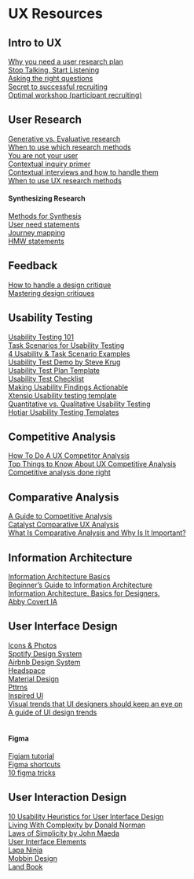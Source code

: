 # UX Resources

## Intro to UX
[Why you need a user research plan](https://blog.prototypr.io/why-you-need-a-user-research-plan-19caf4438a35)
<br>
[Stop Talking, Start Listening](https://medium.com/google-design/stop-talking-start-listening-7a555ec8ebb1)
<br>
[Asking the right questions](https://uxdesign.cc/asking-the-right-questions-on-user-research-interviews-and-testing-427261742a67)
<br>
[Secret to successful recruiting](https://uxdesign.cc/asking-the-right-questions-on-user-research-interviews-and-testing-427261742a67)
<br>
[Optimal workshop (participant recruiting)](https://www.optimalworkshop.com/)
<br>
## User Research
[Generative vs. Evaluative research](https://www.usertesting.com/blog/generative-vs-evaluation-research)
<br>
[When to use which research methods](https://www.nngroup.com/articles/which-ux-research-methods/)
<br>
[You are not your user](https://uxdesign.cc/you-are-not-the-user-subway-edition-b230d5e2ebe8)
<br>
[Contextual inquiry primer](https://www.sitepoint.com/contextual-enquiry-primer/)
<br>
[Contextual interviews and how to handle them](https://www.interaction-design.org/literature/article/contextual-interviews-and-how-to-handle-them)
<br>
[]()
[When to use UX research methods](https://www.nngroup.com/articles/which-ux-research-methods/)
#### Synthesizing Research
[Methods for Synthesis](https://www.interaction-design.org/literature/article/methods-to-help-you-define-synthesise-and-make-sense-in-your-research)
<br>
[User need statements](https://www.nngroup.com/articles/user-need-statements/)
<br>
[Journey mapping](https://www.nngroup.com/articles/journey-mapping-101/)
<br>
[HMW statements](https://vimeo.com/102964749)
## Feedback
[How to handle a design critique](https://thenextweb.com/news/how-to-handle-a-design-critique)
<br>
[Mastering design critiques](https://uxdesign.cc/design-critique-design-better-products-through-team-collaboration-4c4f26a7be5f)
## Usability Testing
[Usability Testing 101](https://www.nngroup.com/articles/usability-testing-101/)
<br>
[Task Scenarios for Usability Testing](https://www.nngroup.com/articles/task-scenarios-usability-testing/)
<br>
[4 Usability & Task Scenario Examples](https://blog.testlodge.com/usability-testing-examples/)
<br>
[Usability Test Demo by Steve Krug](https://www.youtube.com/watch?v=1UCDUOB_aS8)
<br>
[Usability Test Plan Template](https://www.usability.gov/how-to-and-tools/resources/templates/usability-test-plan-template.html)
<br>
[Usability Test Checklist](https://www.nngroup.com/articles/usability-test-checklist/)
<br>
[Making Usability Findings Actionable](https://www.nngroup.com/articles/actionable-usability-findings/)
<br>
[Xtensio Usability testing template](https://xtensio.com/usability-testing-template/)
<br>
[Quantitative vs. Qualitative Usability Testing](https://www.nngroup.com/articles/quant-vs-qual/)
<br>
[Hotjar Usability Testing Templates](https://www.hotjar.com/usability-testing/template-checklist/)
## Competitive Analysis
[How To Do A UX Competitor Analysis](https://usabilitygeek.com/how-to-do-ux-competitor-analysis/)
<br>
[Top Things to Know About UX Competitive Analysis](https://uxplanet.org/top-things-to-know-about-ux-competitive-analysis-d91689fd8b36)
<br>
[Competitive analysis done right](https://uxdesign.cc/ux-competitive-analysis-done-right-f02ea3953294)
## Comparative Analysis
[A Guide to Competitive Analysis](https://xd.adobe.com/ideas/process/user-research/guide-to-competitive-analysis-ux-design/)
<br>
[Catalyst Comparative
UX Analysis](https://catalystux.com/UX_Analysis/)
<br>
[What Is Comparative Analysis and Why Is It Important?](https://www.logicsolutions.com/what-is-comparative-analysis/)
## Information Architecture
[Information Architecture Basics](https://www.usability.gov/what-and-why/information-architecture.html)
<br>
[Beginner’s Guide to Information Architecture](https://www.uxbooth.com/articles/complete-beginners-guide-to-information-architecture/)
<br>
[Information Architecture. Basics for Designers.](https://uxplanet.org/information-architecture-basics-for-designers-b5d43df62e20)
<br>
[Abby Covert IA](https://abbycovert.com/)
<br>
## User Interface Design
[Icons & Photos](www.thenounproject.com)
<br>
[Spotify Design System](https://spotify.design/article/reimagining-design-systems-at-spotify)
<br>
[Airbnb Design System](https://airbnb.design/building-a-visual-language/)
<br>
[Headspace](https://headspace.gitbooks.io/headspace-design-guidelines/content/color/in-product.html
)
<br>
[Material Design](https://material.io/)
<br>
[Pttrns](https://www.pttrns.com/)
<br>
[Inspired UI](https://inspired-ui.com/)
<br>
[Visual trends that UI designers should keep an eye on](https://uxdesign.cc/visual-trends-that-ui-designers-should-keep-an-eye-on-e622d9086310)
<br>
[A guide of UI design trends](https://uxdesign.cc/a-guide-of-ui-design-trends-for-2021-637ac038cb99)
<br>
[]()
<br>
[]()
#### Figma
[Figjam tutorial](https://youtu.be/RVNuArHH5WM)
<br>
[Figma shortcuts](https://help.figma.com/hc/en-us/articles/360040328653-Use-shortcuts-and-quick-actions
)
<br>
[10 figma tricks](https://uxdesign.cc/10-figma-tricks-i-wish-i-knew-earlier-698e66a893f8)
## User Interaction Design
[10 Usability Heuristics for User Interface Design](https://www.nngroup.com/articles/ten-usability-heuristics/)
<br>
[Living With Complexity by Donald Norman ](https://www.nngroup.com/books/living-with-complexity/)
<br>
[Laws of Simplicity by John Maeda](http://lawsofsimplicity.com/)
<br>
[User Interface Elements](https://www.usability.gov/how-to-and-tools/methods/user-interface-elements.html)
<br>
[Lapa Ninja](https://www.lapa.ninja/)
<br>
[Mobbin Design](https://mobbin.design/)
<br>
[Land Book](https://land-book.com/)
